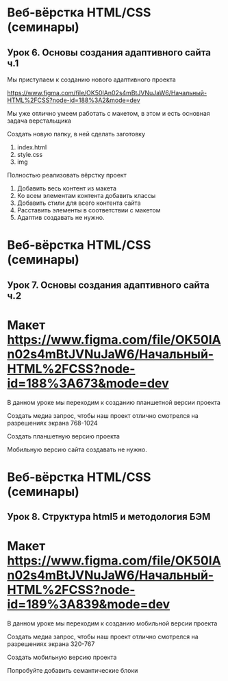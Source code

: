 # Веб-вёрстка HTML/CSS (семинары)

## Урок 6. Основы создания адаптивного сайта ч.1

Мы приступаем к созданию нового адаптивного проекта

<https://www.figma.com/file/OK50IAn02s4mBtJVNuJaW6/Начальный-HTML%2FCSS?node-id=188%3A2&mode=dev>

Мы уже отлично умеем работать с макетом, в этом и есть основная задача верстальщика

Создать новую папку, в ней сделать заготовку

1. index.html
2. style.css
3. img

Полностью реализовать вёрстку проект

1. Добавить весь контент из макета
2. Ко всем элементам контента добавить классы
3. Добавить стили для всего контента сайта
4. Расставить элементы в соответствии с макетом
5. Адаптив создавать не нужно.

# Веб-вёрстка HTML/CSS (семинары)

## Урок 7. Основы создания адаптивного сайта ч.2

# Макет <https://www.figma.com/file/OK50IAn02s4mBtJVNuJaW6/Начальный-HTML%2FCSS?node-id=188%3A673&mode=dev>

В данном уроке мы переходим к созданию планшетной версии проекта

Создать медиа запрос, чтобы наш проект отлично смотрелся на разрешениях экрана 768-1024

Создать планшетную версию проекта

Мобильную версию сайта создавать не нужно.

# Веб-вёрстка HTML/CSS (семинары)

## Урок 8. Структура html5 и методология БЭМ

# Макет <https://www.figma.com/file/OK50IAn02s4mBtJVNuJaW6/Начальный-HTML%2FCSS?node-id=189%3A839&mode=dev>

В данном уроке мы переходим к созданию мобильной версии проекта

Создать медиа запрос, чтобы наш проект отлично смотрелся на разрешениях экрана 320-767

Создать мобильную версию проекта

Попробуйте добавить семантические блоки
